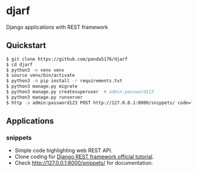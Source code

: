 # djarf

Django applications with REST framework


## Quickstart

```sh
$ git clone https://github.com/panda5176/djarf
$ cd djarf
$ python3 -m venv venv
$ source venv/bin/activate
$ python3 -m pip install -r requirements.txt
$ python3 manage.py migrate
$ python3 manage.py createsuperuser  # admin:password123
$ python3 manage.py runserver
$ http -a admin:password123 POST http://127.0.0.1:8000/snippets/ code="print(123)"
```


## Applications

### snippets

- Simple code highlighting web REST API.
- Clone coding for [Django REST framework official tutorial](https://www.django-rest-framework.org/tutorial/1-serialization/).
- Check http://127.0.0.1:8000/snippets/ for documentation.
